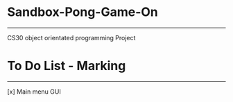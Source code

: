 # Sandbox-Pong-Game-On
---
CS30 object orientated programming Project

# To Do List - Marking
---
[x] Main menu GUI

